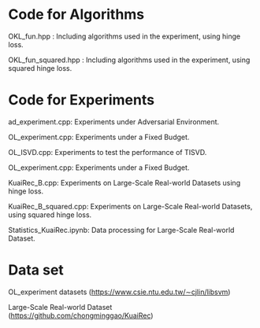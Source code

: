 # Code for Algorithms

OKL_fun.hpp : Including algorithms used in the experiment, using hinge loss.

OKL_fun_squared.hpp : Including algorithms used in the experiment, using squared hinge loss.

# Code for Experiments

ad_experiment.cpp: Experiments under Adversarial Environment.

OL_experiment.cpp: Experiments under a Fixed Budget.

OL_ISVD.cpp: Experiments to test the performance of TISVD.

OL_experiment.cpp: Experiments under a Fixed Budget.

KuaiRec_B.cpp: Experiments on Large-Scale Real-world Datasets using hinge loss.

KuaiRec_B_squared.cpp: Experiments on Large-Scale Real-world Datasets, using squared hinge loss.

Statistics_KuaiRec.ipynb: Data processing for Large-Scale Real-world Dataset.

# Data set

OL_experiment datasets (https://www.csie.ntu.edu.tw/∼cjlin/libsvm) 

Large-Scale Real-world Dataset (https://github.com/chongminggao/KuaiRec)